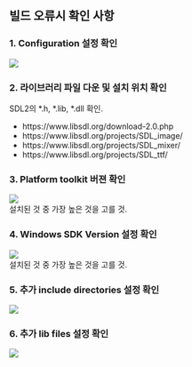 ## 빌드 오류시 확인 사항

### 1. Configuration 설정 확인
<img src="https://github.com/mingry/CU_GP_CourseExamples/blob/master/docs/configuration.png"></img></br>


### 2. 라이브러리 파일 다운 및 설치 위치 확인

SDL2의 *.h, *.lib, *.dll 확인.
<ul>
<li>https://www.libsdl.org/download-2.0.php</li>
<li>https://www.libsdl.org/projects/SDL_image/</li>
<li>https://www.libsdl.org/projects/SDL_mixer/</li>
<li>https://www.libsdl.org/projects/SDL_ttf/</li>
</ul>

### 3. Platform toolkit 버젼 확인
<img src="https://github.com/mingry/CU_GP_CourseExamples/blob/master/docs/platform.png"></img></br>
설치된 것 중 가장 높은 것을 고를 것.


### 4. Windows SDK Version 설정 확인
<img src="https://github.com/mingry/CU_GP_CourseExamples/blob/master/docs/sdk_version.png"></img></br>
설치된 것 중 가장 높은 것을 고를 것.

### 5. 추가 include directories 설정 확인
<img src="https://github.com/mingry/CU_GP_CourseExamples/blob/master/docs/add_dir.png"></img>


### 6. 추가 lib files 설정 확인
<img src="https://github.com/mingry/CU_GP_CourseExamples/blob/master/docs/add_lib.png"></img>



